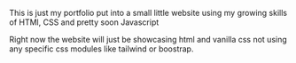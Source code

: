 This is just my portfolio put into a small little website using my growing skills of HTMl, CSS and pretty soon Javascript

Right now the website will just be showcasing html and vanilla css not using any specific css modules like tailwind or boostrap.